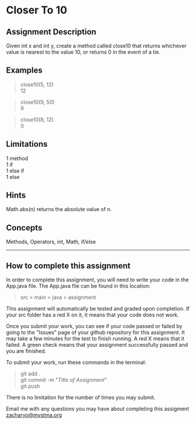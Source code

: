# **Closer To 10**  

## **Assignment Description**  
Given int x and int y, create a method called close10 that returns whichever value is nearest to the value 10, or returns 0 in the event of a tie.

## **Examples**  
>close10(5, 12)  
12

>close10(9, 50)  
9

>close10(8, 12)  
0

## **Limitations**  
1 method  
1 if  
1 else if  
1 else

## **Hints**  
Math.abs(n) returns the absolute value of n.

## **Concepts**  
Methods, Operators, int, Math, if/else

---

## **How to complete this assignment**
In order to complete this assignment, you will need to write your code in the App.java file. The App.java file can be found in this location:  
>src > main > java > assignment  

This assignment will automatically be tested and graded upon completion. If your src folder has a red X on it, it means that your code does not work.  

Once you submit your work, you can see if your code passed or failed by going to the "Issues" page of your github repository for this assignment. It may take a few minutes for the test to finish running. A red X means that it failed. A green check means that your assignment successfully passed and you are finished.

To submit your work, run these commands in the terminal: 
>git add .  
git commit -m "*Title of Assignment*"  
git push  

There is no limitation for the number of times you may submit.

Email me with any questions you may have about completing this assigment  
zacharyo@mystma.org
